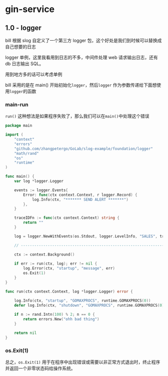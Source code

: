 # gin-service







## 1.0 - logger



bill 根据 slog 自定义了一个第三方 logger 包，这个好处是我们到时候可以替换成自己想要的日志

logger 单例，这里我看用到日志的不多，中间件处理 web 请求输出日志，还有 db 日志输出 SQL。

用到地方多的话可以考虑单例

bill 采用的是在 main() 开始初始化`logger`，然后`logger` 作为参数传递给下面想使用`logger`的函数









### main-run 



`run()` 这种想法是如果程序失败了，那么我们可以在`main()`中处理这个错误

```go
package main

import (
	"context"
	"errors"
	"github.com/zhangpetergo/GoLab/slog-example/foundation/logger"
	"math/rand"
	"os"
	"runtime"
)

func main() {
	var log *logger.Logger

	events := logger.Events{
		Error: func(ctx context.Context, r logger.Record) {
			log.Info(ctx, "******* SEND ALERT *******")
		},
	}

	traceIDFn := func(ctx context.Context) string {
		return ""
	}

	log = logger.NewWithEvents(os.Stdout, logger.LevelInfo, "SALES", traceIDFn, events)

	// -------------------------------------------------------------------------

	ctx := context.Background()
    
	if err := run(ctx, log); err != nil {
		log.Error(ctx, "startup", "message", err)
		os.Exit(1)
	}
}

func run(ctx context.Context, log *logger.Logger) error {

	log.Info(ctx, "startup", "GOMAXPROCS", runtime.GOMAXPROCS(0))
	defer log.Info(ctx, "shutdown", "GOMAXPROCS", runtime.GOMAXPROCS(0))
    
	if n := rand.Intn(100) % 2; n == 0 {
		return errors.New("ohh bad thing")
	}

	return nil
}

```

### os.Exit(1)

总之，`os.Exit(1)` 用于在程序中出现错误或需要以非正常方式退出时，终止程序并返回一个非零状态码给操作系统。






